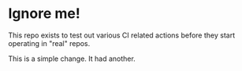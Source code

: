 # Ignore me!

This repo exists to test out various CI related actions before they start operating in "real" repos.


<!--

ponylang/action-testing@0.43.1

corral add github.com/ponylang/action-testing.git --version 0.43.1

other stuff

corral add github.com/ponylang/action-testing.git -v 0.43.1

-->

This is a simple change. It had another.

